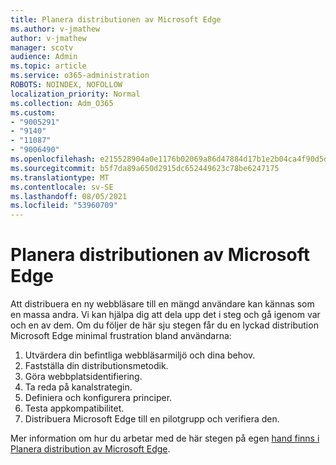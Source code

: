 ```yaml
---
title: Planera distributionen av Microsoft Edge
ms.author: v-jmathew
author: v-jmathew
manager: scotv
audience: Admin
ms.topic: article
ms.service: o365-administration
ROBOTS: NOINDEX, NOFOLLOW
localization_priority: Normal
ms.collection: Adm_O365
ms.custom:
- "9005291"
- "9140"
- "11087"
- "9006490"
ms.openlocfilehash: e215528904a0e1176b02069a86d47884d17b1e2b04ca4f90d5deedbeb82f5dc9
ms.sourcegitcommit: b5f7da89a650d2915dc652449623c78be6247175
ms.translationtype: MT
ms.contentlocale: sv-SE
ms.lasthandoff: 08/05/2021
ms.locfileid: "53960709"
---
```

# <a name="plan-your-deployment-of-microsoft-edge"></a>Planera distributionen av Microsoft Edge

Att distribuera en ny webbläsare till en mängd användare kan kännas som en massa andra. Vi kan hjälpa dig att dela upp det i steg och gå igenom var och en av dem. Om du följer de här sju stegen får du en lyckad distribution Microsoft Edge minimal frustration bland användarna:

1. Utvärdera din befintliga webbläsarmiljö och dina behov.
2. Fastställa din distributionsmetodik.
3. Göra webbplatsidentifiering.
4. Ta reda på kanalstrategin.
5. Definiera och konfigurera principer.
6. Testa appkompatibilitet.
7. Distribuera Microsoft Edge till en pilotgrupp och verifiera den.

Mer information om hur du arbetar med de här stegen på egen [hand finns i Planera distribution av Microsoft Edge](https://go.microsoft.com/fwlink/?linkid=2129990).
